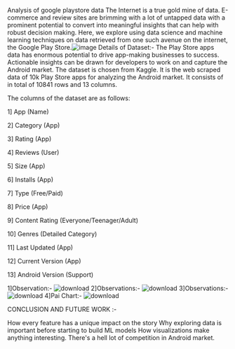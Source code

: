 Analysis of google playstore data
The Internet is a true gold mine of data. E-commerce and review sites are brimming with a lot of untapped data with a prominent potential to convert into meaningful insights that can help with robust decision making. Here, we explore using data science and machine learning techniques on data retrieved from one such avenue on the internet, the Google Play Store.![image](https://user-images.githubusercontent.com/109526052/194060139-6d19243c-4315-45a6-8a82-b232425797ac.png)
Details of Dataset:-
The Play Store apps data has enormous potential to drive app-making businesses to success. Actionable insights can be drawn for developers to work on and capture the Android market. The dataset is chosen from Kaggle. It is the web scraped data of 10k Play Store apps for analyzing the Android market. It consists of in total of 10841 rows and 13 columns.

The columns of the dataset are as follows:

1] App (Name)

2] Category (App)

3] Rating (App)

4] Reviews (User)

5] Size (App)

6] Installs (App)

7] Type (Free/Paid)

8] Price (App)

9] Content Rating (Everyone/Teenager/Adult)

10] Genres (Detailed Category)

11] Last Updated (App)

12] Current Version (App)

13] Android Version (Support)

1]Observation:-
![download](https://user-images.githubusercontent.com/109526052/194061922-7b09c58b-60fe-41bb-b7f1-0269ee34bf87.png)
2]Observations:-
![download](https://user-images.githubusercontent.com/109526052/194062014-5146602a-2a7a-4c46-b8e9-d5d3622b31c3.png)
3]Observations:-
![download](https://user-images.githubusercontent.com/109526052/194062184-22df5bde-bfbf-4aa8-83c2-d41a226c2ac2.png)
4]Pai Chart:-
![download](https://user-images.githubusercontent.com/109526052/194062424-7a6717aa-e6ce-4662-a3bb-e4fcb5679afc.png)


CONCLUSION AND FUTURE WORK :-

How every feature has a unique impact on the story
Why exploring data is important before starting to build ML models
How visualizations make anything interesting.
There's a hell lot of competition in Android market.

